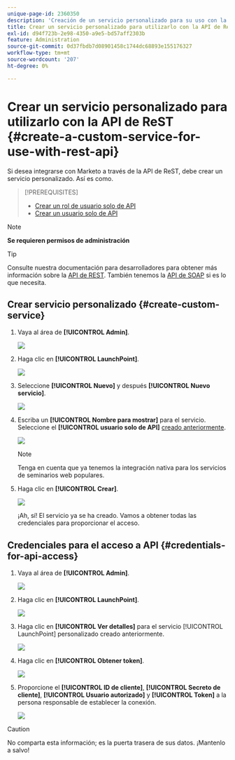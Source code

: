 ```yaml
---
unique-page-id: 2360350
description: 'Creación de un servicio personalizado para su uso con la API de ReST: documentos de Marketo: documentación del producto'
title: Crear un servicio personalizado para utilizarlo con la API de ReST
exl-id: d94f723b-2e98-4350-a9e5-bd57aff2303b
feature: Administration
source-git-commit: 0d37fbdb7d08901458c1744dc68893e155176327
workflow-type: tm+mt
source-wordcount: '207'
ht-degree: 0%

---
```


# Crear un servicio personalizado para utilizarlo con la API de ReST {#create-a-custom-service-for-use-with-rest-api}

Si desea integrarse con Marketo a través de la API de ReST, debe crear un servicio personalizado. Así es como.

>[!PREREQUISITES]
>
>* [Crear un rol de usuario solo de API](/help/marketo/product-docs/administration/users-and-roles/create-an-api-only-user-role.md)
>* [Crear un usuario solo de API](/help/marketo/product-docs/administration/users-and-roles/create-an-api-only-user.md)
>

>[!NOTE]
>
>**Se requieren permisos de administración**

>[!TIP]
>
>Consulte nuestra documentación para desarrolladores para obtener más información sobre la [API de REST](https://developer.adobe.com/marketo-apis/). También tenemos la [API de SOAP](https://experienceleague.adobe.com/en/docs/marketo-developer/marketo/soap/soap-api) si es lo que necesita.

## Crear servicio personalizado {#create-custom-service}

1. Vaya al área de **[!UICONTROL Admin]**.

   ![](assets/create-a-custom-service-for-use-with-rest-api-1.png)

1. Haga clic en **[!UICONTROL LaunchPoint]**.

   ![](assets/create-a-custom-service-for-use-with-rest-api-2.png)

1. Seleccione **[!UICONTROL Nuevo]** y después **[!UICONTROL Nuevo servicio]**.

   ![](assets/create-a-custom-service-for-use-with-rest-api-3.png)

1. Escriba un **[!UICONTROL Nombre para mostrar]** para el servicio. Seleccione el **[!UICONTROL usuario solo de API]** [creado anteriormente](/help/marketo/product-docs/administration/users-and-roles/create-an-api-only-user.md).

   ![](assets/create-a-custom-service-for-use-with-rest-api-4.png)

   >[!NOTE]
   >
   >Tenga en cuenta que ya tenemos la integración nativa para los servicios de seminarios web populares.

1. Haga clic en **[!UICONTROL Crear]**.

   ![](assets/create-a-custom-service-for-use-with-rest-api-5.png)

   ¡Ah, sí! El servicio ya se ha creado. Vamos a obtener todas las credenciales para proporcionar el acceso.

## Credenciales para el acceso a API {#credentials-for-api-access}

1. Vaya al área de **[!UICONTROL Admin]**.

   ![](assets/create-a-custom-service-for-use-with-rest-api-6.png)

1. Haga clic en **[!UICONTROL LaunchPoint]**.

   ![](assets/create-a-custom-service-for-use-with-rest-api-7.png)

1. Haga clic en **[!UICONTROL Ver detalles]** para el servicio [!UICONTROL LaunchPoint] personalizado creado anteriormente.

   ![](assets/create-a-custom-service-for-use-with-rest-api-8.png)

1. Haga clic en **[!UICONTROL Obtener token]**.

   ![](assets/create-a-custom-service-for-use-with-rest-api-9.png)

1. Proporcione el **[!UICONTROL ID de cliente]**, **[!UICONTROL Secreto de cliente]**, **[!UICONTROL Usuario autorizado]** y **[!UICONTROL Token]** a la persona responsable de establecer la conexión.

   ![](assets/create-a-custom-service-for-use-with-rest-api-10.png)

>[!CAUTION]
>
>No comparta esta información; es la puerta trasera de sus datos. ¡Mantenlo a salvo!
